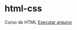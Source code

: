 # html-css
 Curso de HTML
<a href="https://taispaulacosta.github.io/html-css/atividades/desafio10.1/index.html">Executar arquivo</a>